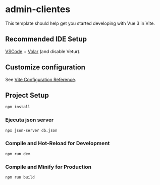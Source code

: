 # admin-clientes

This template should help get you started developing with Vue 3 in Vite.

## Recommended IDE Setup

[VSCode](https://code.visualstudio.com/) + [Volar](https://marketplace.visualstudio.com/items?itemName=Vue.volar) (and disable Vetur).

## Customize configuration

See [Vite Configuration Reference](https://vitejs.dev/config/).

## Project Setup

```sh
npm install
```

### Ejecuta json server

```sh
npx json-server db.json
```

### Compile and Hot-Reload for Development

```sh
npm run dev
```

### Compile and Minify for Production

```sh
npm run build
```
